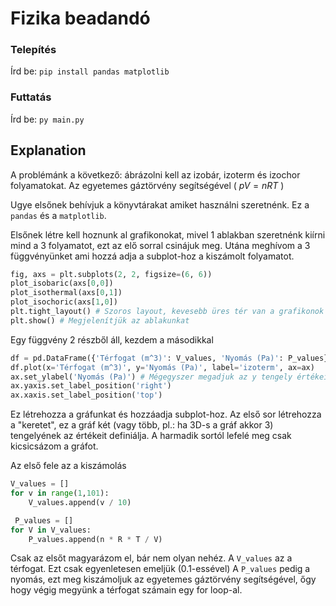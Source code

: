 # Fizika beadandó

### Telepítés

Írd be: `pip install pandas matplotlib`

### Futtatás

Írd be: `py main.py`

## Explanation

A problémánk a következő: ábrázolni kell az izobár, izoterm és izochor folyamatokat. Az egyetemes gáztörvény segítségével ( $pV = nRT$ )

Ugye elsőnek behívjuk a könyvtárakat amiket használni szeretnénk. Ez a `pandas` és a `matplotlib`.

Elsőnek létre kell hoznunk al grafikonokat, mivel 1 ablakban szeretnénk kiírni mind a 3 folyamatot, ezt az elő sorral csinájuk meg.
Utána meghívom a 3 függvényünket ami hozzá adja a subplot-hoz a kiszámolt folyamatot.

```python
fig, axs = plt.subplots(2, 2, figsize=(6, 6))
plot_isobaric(axs[0,0])
plot_isothermal(axs[0,1])
plot_isochoric(axs[1,0])
plt.tight_layout() # Szoros layout, kevesebb üres tér van a grafikonok között
plt.show() # Megjelenítjük az ablakunkat
```

Egy függvény 2 részből áll, kezdem a másodikkal

```python
df = pd.DataFrame({'Térfogat (m^3)': V_values, 'Nyomás (Pa)': P_values})
df.plot(x='Térfogat (m^3)', y='Nyomás (Pa)', label='izoterm', ax=ax)
ax.set_ylabel('Nyomás (Pa)') # Mégegyszer megadjuk az y tengely értékeit mert csak így jeleníti meg azt is, hiába írtuk bele az előző sorba :(
ax.yaxis.set_label_position('right')
ax.xaxis.set_label_position('top')
```

Ez létrehozza a gráfunkat és hozzáadja subplot-hoz.
Az első sor létrehozza a "keretet", ez a gráf két (vagy több, pl.: ha 3D-s a gráf akkor 3) tengelyének az értékeit definiálja.
A harmadik sortól lefelé meg csak kicsicsázom a gráfot.

Az első fele az a kiszámolás

```python
V_values = []
for v in range(1,101):
    V_values.append(v / 10)

 P_values = []
for V in V_values:
    P_values.append(n * R * T / V)
```

Csak az elsőt magyarázom el, bár nem olyan nehéz. A `V_values` az a térfogat. Ezt csak egyenletesen emeljük (0.1-essével)
A `P_values` pedig a nyomás, ezt meg kiszámoljuk az egyetemes gáztörvény segítségével, őgy hogy végig megyünk a térfogat számain egy for loop-al.